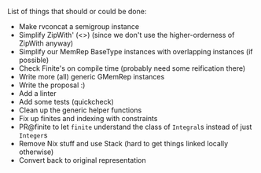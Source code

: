 List of things that should or could be done:

- Make rvconcat a semigroup instance
- Simplify ZipWith' (<>) (since we don't use the higher-orderness of ZipWith anyway)
- Simplify our MemRep BaseType instances with overlapping instances (if possible)
- Check Finite's on compile time (probably need some reification there)
- Write more (all) generic GMemRep instances
- Write the proposal :)
- Add a linter
- Add some tests (quickcheck)
- Clean up the generic helper functions
- Fix up finites and indexing with constraints
- PR@finite to let `finite` understand the class of `Integral`s instead of just `Integer`s
- Remove Nix stuff and use Stack (hard to get things linked locally otherwise)
- Convert back to original representation
